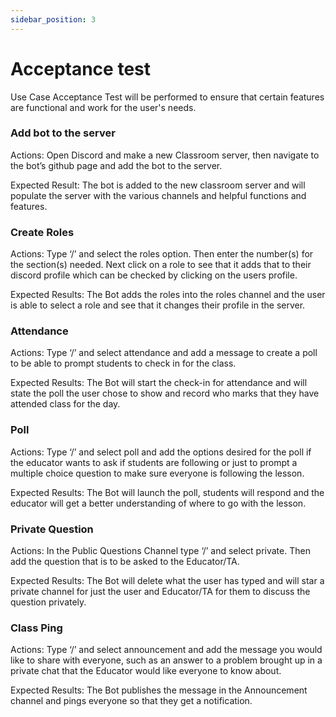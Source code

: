 ```yaml
---
sidebar_position: 3
---
```

# Acceptance test

Use Case Acceptance Test will be performed to ensure that certain features are functional and work for the user's needs.

### Add bot to the server

Actions: Open Discord and make a new Classroom server, then navigate to the bot’s github page and add the bot to the server. 

Expected Result: The bot is added to the new classroom server and will populate the server with the various channels and helpful functions and features.

### Create Roles 

Actions: Type ‘/’ and select the roles option. Then enter the number(s) for the section(s) needed. Next click on a role to see that it adds that to their discord profile which can be checked by clicking on the users profile.

Expected Results: The Bot adds the roles into the roles channel and the user is able to select a role and see that it changes their profile in the server.

### Attendance

Actions: Type ‘/’ and select attendance and add a message to create a poll to be able to prompt students to check in for the class.

Expected Results: The Bot will start the check-in for attendance and will state the poll the user chose to show and record who marks that they have attended class for the day.

### Poll

Actions: Type ‘/’ and select poll and add the options desired for the poll if the educator wants to ask if students are following or just to prompt a multiple choice question to make sure everyone is following the lesson.

Expected Results: The Bot will launch the poll, students will respond and the educator will get a better understanding of where to go with the lesson.

### Private Question

Actions: In the Public Questions Channel type ‘/’ and select private. Then add the question that is to be asked to the Educator/TA.

Expected Results: The Bot will delete what the user has typed and will star a private channel for just the user and Educator/TA for them to discuss the question privately.

### Class Ping

Actions: Type ‘/’ and select announcement and add the message you would like to share with everyone, such as an answer to a problem brought up in a private chat that the Educator would like everyone to know about.

Expected Results: The Bot publishes the message in the Announcement channel and pings everyone so that they get a notification.


